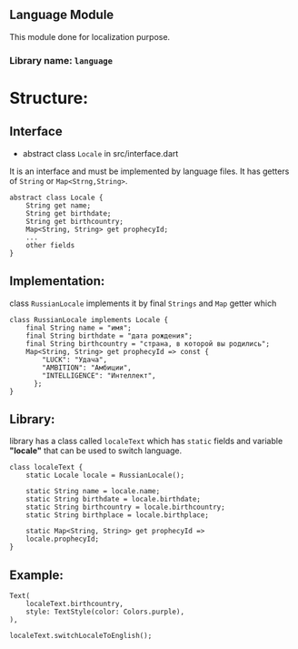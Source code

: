 ## Language Module

This module done for localization purpose.

### Library name: `language`

# Structure:

## Interface 

- abstract class `Locale` in src/interface.dart

It is an interface and must be implemented by language files.
It has getters of `String` or `Map<Strng,String>`. 

```
abstract class Locale {
    String get name;
    String get birthdate;
    String get birthcountry;
    Map<String, String> get prophecyId;
    ...
    other fields
}
```

## Implementation:

class `RussianLocale` implements it by final `Strings` and `Map` getter which

```
class RussianLocale implements Locale {
    final String name = "имя";
    final String birthdate = "дата рождения";
    final String birthcountry = "страна, в которой вы родились";
    Map<String, String> get prophecyId => const {
        "LUCK": "Удача",
        "AMBITION": "Амбиции",
        "INTELLIGENCE": "Интеллект",
      };
}
```

## Library:

library has a class called `localeText` which has `static` fields and variable **"locale"** that can be used to switch language.

```
class localeText {
    static Locale locale = RussianLocale();

    static String name = locale.name;
    static String birthdate = locale.birthdate;
    static String birthcountry = locale.birthcountry;
    static String birthplace = locale.birthplace;

    static Map<String, String> get prophecyId => 
    locale.prophecyId;
} 
```

## Example:

```
Text(
    localeText.birthcountry, 
    style: TextStyle(color: Colors.purple),
),
```

```
localeText.switchLocaleToEnglish();
```